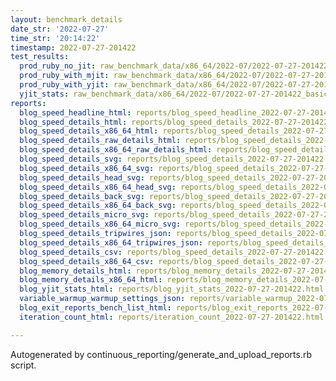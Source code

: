 ```yaml
---
layout: benchmark_details
date_str: '2022-07-27'
time_str: '20:14:22'
timestamp: 2022-07-27-201422
test_results:
  prod_ruby_no_jit: raw_benchmark_data/x86_64/2022-07/2022-07-27-201422_basic_benchmark_prod_ruby_no_jit.json
  prod_ruby_with_mjit: raw_benchmark_data/x86_64/2022-07/2022-07-27-201422_basic_benchmark_prod_ruby_with_mjit.json
  prod_ruby_with_yjit: raw_benchmark_data/x86_64/2022-07/2022-07-27-201422_basic_benchmark_prod_ruby_with_yjit.json
  yjit_stats: raw_benchmark_data/x86_64/2022-07/2022-07-27-201422_basic_benchmark_yjit_stats.json
reports:
  blog_speed_headline_html: reports/blog_speed_headline_2022-07-27-201422.html
  blog_speed_details_html: reports/blog_speed_details_2022-07-27-201422.html
  blog_speed_details_x86_64_html: reports/blog_speed_details_2022-07-27-201422.x86_64.html
  blog_speed_details_raw_details_html: reports/blog_speed_details_2022-07-27-201422.raw_details.html
  blog_speed_details_x86_64_raw_details_html: reports/blog_speed_details_2022-07-27-201422.x86_64.raw_details.html
  blog_speed_details_svg: reports/blog_speed_details_2022-07-27-201422.svg
  blog_speed_details_x86_64_svg: reports/blog_speed_details_2022-07-27-201422.x86_64.svg
  blog_speed_details_head_svg: reports/blog_speed_details_2022-07-27-201422.head.svg
  blog_speed_details_x86_64_head_svg: reports/blog_speed_details_2022-07-27-201422.x86_64.head.svg
  blog_speed_details_back_svg: reports/blog_speed_details_2022-07-27-201422.back.svg
  blog_speed_details_x86_64_back_svg: reports/blog_speed_details_2022-07-27-201422.x86_64.back.svg
  blog_speed_details_micro_svg: reports/blog_speed_details_2022-07-27-201422.micro.svg
  blog_speed_details_x86_64_micro_svg: reports/blog_speed_details_2022-07-27-201422.x86_64.micro.svg
  blog_speed_details_tripwires_json: reports/blog_speed_details_2022-07-27-201422.tripwires.json
  blog_speed_details_x86_64_tripwires_json: reports/blog_speed_details_2022-07-27-201422.x86_64.tripwires.json
  blog_speed_details_csv: reports/blog_speed_details_2022-07-27-201422.csv
  blog_speed_details_x86_64_csv: reports/blog_speed_details_2022-07-27-201422.x86_64.csv
  blog_memory_details_html: reports/blog_memory_details_2022-07-27-201422.html
  blog_memory_details_x86_64_html: reports/blog_memory_details_2022-07-27-201422.x86_64.html
  blog_yjit_stats_html: reports/blog_yjit_stats_2022-07-27-201422.html
  variable_warmup_warmup_settings_json: reports/variable_warmup_2022-07-27-201422.warmup_settings.json
  blog_exit_reports_bench_list_html: reports/blog_exit_reports_2022-07-27-201422.bench_list.html
  iteration_count_html: reports/iteration_count_2022-07-27-201422.html

---
```

Autogenerated by continuous_reporting/generate_and_upload_reports.rb script.
